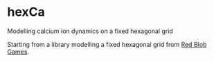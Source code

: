 # hexCa
Modelling calcium ion dynamics on a fixed hexagonal grid

Starting from a library modelling a fixed hexagonal grid from [Red Blob Games](https://www.redblobgames.com/grids/hexagons/).
